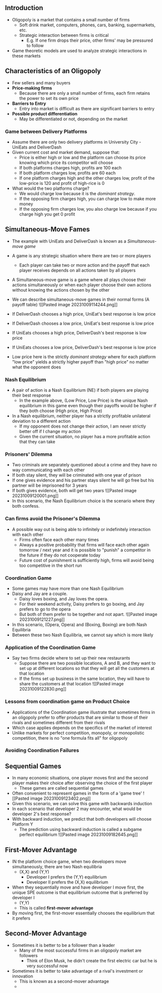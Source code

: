 ## Introduction
- Oligopoly is a market that contains a small number of firms
	- Soft drink market, computers, phones, cars, banking, supermarkets, etc.
	- Strategic interaction between firms is critical
		- E.g. If one firm drops their price, other firms' may be pressured to follow
- Game theoretic models are used to analyze strategic interactions in these markets

## Characteristics of an Oligopoly
- Few sellers and many buyers
- **Price-making firms**
	- Because there are only a small number of firms, each firm retains the power to set its own price
- **Barriers to Entry**
	- Entry into market is difficult as there are significant barriers to entry
- **Possible product differentiation**
	- May be differentiated or not, depending on the market

### Game between Delivery Platforms
- Assume there are only two delivery platforms in University City - UniEats and DeliverDash
- Given current cost and market demand, suppose that:
	- Price is either high or low and the platform can choose its price knowing which price its competitor will choose
	- If both platforms charges high, profits are 100 each
	- If both platform charges low, profits are 60 each
	- If one platform charges high and the other charges low, profit of the low-price is 120 and profit of high-rice is 0
- What would the two platforms charge?
	- We would charge low because it is the *dominant strategy*.
	- If the opposing firm charges high, you can charge low to make more money
	- If the opposing firm charges low, you also charge low because if you charge high you get 0 profit

## Simultaneous-Move Fames
- The example with UniEats and DeliverDash is known as a *Simultaneous-move game*
- A game is any strategic situation where there are two or more players
	- Each player can take two or more action and the payoff that each player receives depends on all actions taken by all players
- A Simultaneous-move game is a game where all plays choose their actions simultaneously or when each player choose their own actions without knowing the actions chosen by the other
- We can describe simultaneous-move games in their normal forms (A payoff table)
![[Pasted image 20231009114244.png]]
- If DeliverDash chooses a high price, UniEat's best response is low price
- If DeliverDash chooses a low price, UniEat's best response is low price
- If UniEats chooses a high price, DeliverDash's best response is low price
- If UniEats chooses a low price, DeliverDash's best response is low price

- Low price here is  the strictly *dominant strategy* where for each platform "low price" yields a strictly higher payoff than "high price" no matter what the opponent does

### Nash Equilibrium
- A pair of action is a Nash Equilibrium (NE) if both players are playing their best response
	- In the example above, (Low Price, Low Price) is the unique Nash equilibrium in this game even though their payoffs would be higher if they both choose (High price, High Price)
- In a Nash equilibrium, neither player has a strictly profitable unilateral deviation to a different action
	- If my opponent does not change their action, I am never strictly better off if I change my action
	- Given the current situation, no player has a more profitable action that they can take

### Prisoners' Dilemma
- Two criminals are separately questioned about a crime and they have no way communicating with each other
- If both stay silent, they will be criminated with one year of prison
- If one gives evidence and his partner stays silent he will go free but his partner will be imprisoned for 3 years
- If both gives evidence, both will get two years
![[Pasted image 20231009120001.png]]
- In this scenario, the Nash Equilibrium choice is the scenario where they both confess.

### Can firms avoid the Prisoner's Dilemma
- A possible way out is being able to infinitely or indefinitely interaction with each other
	- Firms often face each other many times
	- Always a positive probability that firms will face each other again tomorrow / next year and it is possible to "punish" a competitor in the future if they do not cooperate today
	- Future cost of punishment is sufficiently high, firms will avoid being too competitive in the short run
### Coordination Game
- Some games may have more than one Nash Equilibrium
- Daisy and Jay are a couple.
	- Daisy loves boxing, and Jay loves the opera. 
	- For their weekend activity, Daisy prefers to go boxing, and Jay prefers to go to the opera
	- But both of them prefer to be together and not apart.
![[Pasted image 20231009121227.png]]
- In this scenario, (Opera, Opera) and (Boxing, Boxing) are both Nash Equilibria
- Between these two Nash Equilibria, we cannot say which is more likely
### Application of the Coordination Game
- Say two firms decide where to set up their new restaurants
	- Suppose there are two possible locations, A and B, and they want to set up at different locations so that they will get all the customers at that location
	- If the firms set up business in the same location, they will have to share the customers at that location
![[Pasted image 20231009122830.png]]
### Lessons from coordination game on Product Choice
- Applications of the Coordination game illustrate that sometimes firms in an oligopoly prefer to offer products that are similar to those of their rivals and sometimes different from their rivals
- Which case applies depends on the specifics of the market of interest
- Unlike markets for perfect competition, monopoly, or monopolistic competition, there is no "one formula fits all" for oligopoly
### Avoiding Coordination Failures

## Sequential Games
- In many economic situations, one player moves first and the second player makes their choice after observing the choice of the first player
	- These games are called sequential games
- Often convenient to represent games in the form of a 'game tree'
![[Pasted image 20231009123402.png]]
- Given this scenario, we can solve this game with backwards induction
- In each scenario that developer 2 may encounter, what would be developer 2's best response?
- With backward induction, we predict that both developers will choose Platform Y
	- The prediction using backward induction is called a subgame perfect equilibrium
![[Pasted image 20231009182645.png]]
## First-Mover Advantage
- IN the platform choice game, when two developers move simultaneously, there are two Nash equilibria
	- (X,X) and (Y,Y)
		- Developer I prefers the (Y,Y) equilibrium
		- Developer II prefers the (X,X) equilibrium
- When they sequentially move and have developer I move first, the unique SPE outcome is that equilibrium outcome that is preferred by developer I
	- (Y,Y)
	- This is called **first-mover advantage**
- By moving first, the first-mover essentially chooses the equilibrium that it prefers
## Second-Mover Advantage
- Sometimes it is better to be a follower than a leader
	- Many of the most successful firms in an oligopoly market are followers
		- Think of Elon Musk, he didn't create the first electric car but he is very successful now
- Sometimes it is better to take advantage of a rival's investment or innovation 
	- This is known as a second-mover advantage
	- 